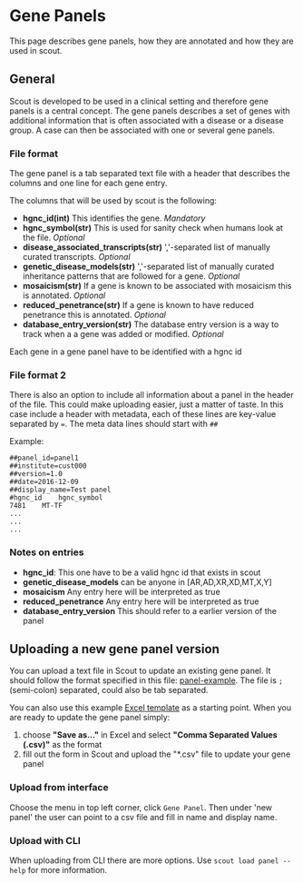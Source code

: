 # Gene Panels

This page describes gene panels, how they are annotated and how they are used in scout.

## General

Scout is developed to be used in a clinical setting and therefore gene panels is a central concept. The gene panels describes a set of genes with additional information that is often associated with a disease or a disease group.
A case can then be associated with one or several gene panels.

### File format

The gene panel is a tab separated text file with a header that describes the columns and one line for each gene entry.

The columns that will be used by scout is the following:

- **hgnc_id(int)** This identifies the gene. *Mandatory*
- **hgnc_symbol(str)** This is used for sanity check when humans look at the file. *Optional*
- **disease_associated_transcripts(str)** ','-separated list of manually curated transcripts. *Optional*
- **genetic_disease_models(str)** ','-separated list of manually curated inheritance patterns that are followed for a gene. *Optional*
- **mosaicism(str)** If a gene is known to be associated with mosaicism this is annotated. *Optional*
- **reduced_penetrance(str)** If a gene is known to have reduced penetrance this is annotated. *Optional*
- **database_entry_version(str)** The database entry version is a way to track when a a gene was added or modified. *Optional*

Each gene in a gene panel have to be identified with a hgnc id

### File format 2

There is also an option to include all information about a panel in the header of the file. This could make uploading easier, just a matter of taste. In this case include a header with metadata, each of these lines are key-value separated by `=`. The meta data lines should start with `##`

Example:

```csv
##panel_id=panel1
##institute=cust000
##version=1.0
##date=2016-12-09
##display_name=Test panel
#hgnc_id	hgnc_symbol
7481	MT-TF
...
...
...
```

### Notes on entries

- **hgnc_id**: This one have to be a valid hgnc id that exists in scout
- **genetic_disease_models** can be anyone in [AR,AD,XR,XD,MT,X,Y]
- **mosaicism** Any entry here will be interpreted as true
- **reduced_penetrance** Any entry here will be interpreted as true
- **database_entry_version** This should refer to a earlier version of the panel

## Uploading a new gene panel version

You can upload a text file in Scout to update an existing gene panel. It should follow the format specified in this file: [panel-example](../static/scout-3-panel-file-example.csv). The file is `;` (semi-colon) separated, could also be tab separated.

You can also use this example [Excel template](../static/scout-3-panel-file-example.xlsx) as a starting point. When you are ready to update the gene panel simply:

1. choose **"Save as..."** in Excel and select **"Comma Separated Values (.csv)"** as the format
2. fill out the form in Scout and upload the "*.csv" file to update your gene panel

### Upload from interface

Choose the menu in top left corner, click `Gene Panel`. Then under 'new panel' the user can point to a csv file and fill in name and display name.

### Upload with CLI

When uploading from CLI there are more options. Use `scout load panel --help` for more information.